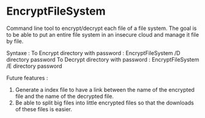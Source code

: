 # EncryptFileSystem
Command line tool to encrypt/decrypt each file of a file system.
The goal is to be able to put an entire file system in an insecure cloud and manage it file by file.

Syntaxe :
	To Encrypt directory with password : EncryptFileSystem /D directory password
	To Decrypt directory with password : EncryptFileSystem /E directory password

Future features :
1) Generate a index file to have a link between the name of the encrypted file and the name of the decrypted file.
2) Be able to split big files into little encrypted files so that the downloads of these files is easier.
